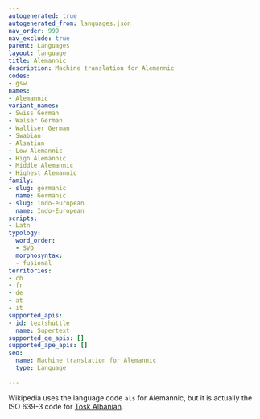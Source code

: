```yaml
---
autogenerated: true
autogenerated_from: languages.json
nav_order: 999
nav_exclude: true
parent: Languages
layout: language
title: Alemannic
description: Machine translation for Alemannic
codes:
- gsw
names:
- Alemannic
variant_names:
- Swiss German
- Walser German
- Walliser German
- Swabian
- Alsatian
- Low Alemannic
- High Alemannic
- Middle Alemannic
- Highest Alemannic
family:
- slug: germanic
  name: Germanic
- slug: indo-european
  name: Indo-European
scripts:
- Latn
typology:
  word_order:
  - SVO
  morphosyntax:
  - fusional
territories:
- ch
- fr
- de
- at
- it
supported_apis:
- id: textshuttle
  name: Supertext
supported_qe_apis: []
supported_ape_apis: []
seo:
  name: Machine translation for Alemannic
  type: Language

---
```

Wikipedia uses the language code `als` for Alemannic, but it is actually the ISO 639-3 code for [Tosk Albanian](/albanian).
